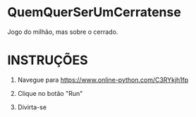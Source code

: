 # QuemQuerSerUmCerratense
Jogo do milhão, mas sobre o cerrado.


# INSTRUÇÕES
1. Navegue para https://www.online-python.com/C3RYkjh1fp

2. Clique no botão "Run"
3. Divirta-se
